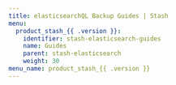 ```yaml
---
title: elasticsearchQL Backup Guides | Stash
menu:
  product_stash_{{ .version }}:
    identifier: stash-elasticsearch-guides
    name: Guides
    parent: stash-elasticsearch
    weight: 30
menu_name: product_stash_{{ .version }}
---
```


